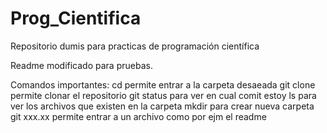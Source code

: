 # Prog_Cientifica
Repositorio dumis para practicas de programación científica

Readme modificado para pruebas.

Comandos importantes:
cd permite entrar a la carpeta desaeada
git clone  permite clonar el repositorio
git status para ver en cual comit estoy
ls para ver los archivos que existen en la carpeta
mkdir para crear nueva carpeta
git xxx.xx permite entrar a un archivo como por ejm el readme
